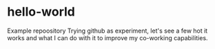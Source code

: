 # hello-world
Example repoository
Trying github as experiment, let's see a few hot it works and what I can do with it to improve my co-working capabilities. 
